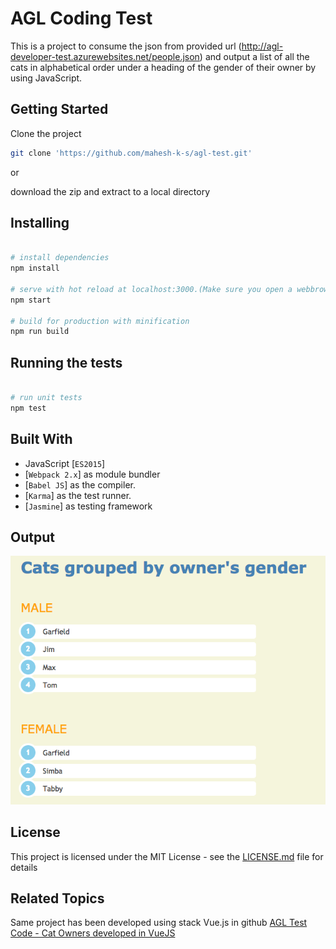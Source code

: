 # AGL Coding Test

This is a project to consume the json from provided url (http://agl-developer-test.azurewebsites.net/people.json) and output a list of all the cats in alphabetical order under a heading of the gender of their owner by using JavaScript.

## Getting Started

Clone the project 
```bash
git clone 'https://github.com/mahesh-k-s/agl-test.git'
```
or

download the zip and extract to a local directory


## Installing

```bash

# install dependencies 
npm install

# serve with hot reload at localhost:3000.(Make sure you open a webbrowser with web security disabled, so project with auto-render to that browser)
npm start

# build for production with minification
npm run build

```

## Running the tests
```bash

# run unit tests
npm test

```

## Built With

- JavaScript [`ES2015`]
- [`Webpack 2.x`] as module bundler
- [`Babel JS`] as the compiler.
- [`Karma`] as the test runner.
- [`Jasmine`] as testing framework

## Output

![alt tag](https://github.com/mahesh-k-s/agl-test/blob/master/assets/output-screenshot.png)

## License

This project is licensed under the MIT License - see the [LICENSE.md](LICENSE.md) file for details

## Related Topics

Same project has been developed using stack Vue.js in github [AGL Test Code - Cat Owners developed in VueJS](https://github.com/mahesh-k-s/agl-test-vuejs)


